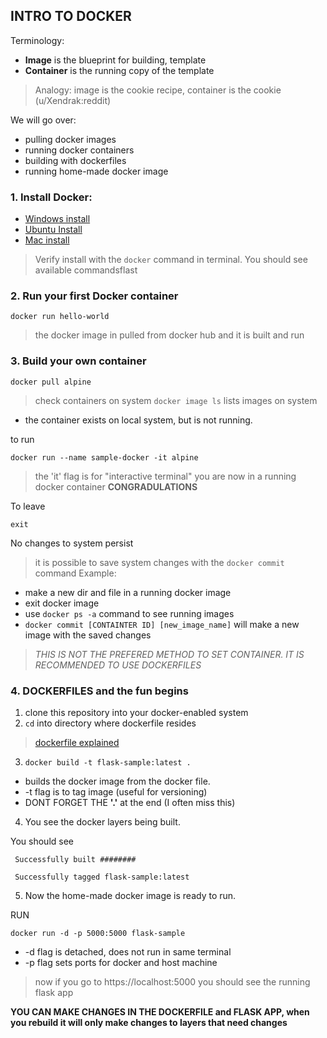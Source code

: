 ## INTRO TO DOCKER
Terminology:
- **Image** is the blueprint for building, template
- **Container** is the running copy of the template
> Analogy: image is the cookie recipe, container is the cookie (u/Xendrak:reddit)

We will go over:
- pulling docker images
- running docker containers
- building with dockerfiles
- running home-made docker image


### 1. Install Docker:
 - [Windows install](https://docs.docker.com/docker-for-windows/install/)
- [Ubuntu Install](https://www.digitalocean.com/community/tutorials/how-to-install-and-use-docker-on-ubuntu-18-04)
- [Mac install](https://docs.docker.com/docker-for-mac/install/)

> Verify install with the ```docker``` command in terminal. You should see available commandsflast

### 2. Run your first Docker container
```docker run hello-world```
> the docker image in pulled from docker hub and it is built and run

### 3. Build your own container
```docker pull alpine```
 > check containers on system 
 ```docker image ls``` lists images on system

 - the container exists on local system, but is not running.

 to run

 ```docker run --name sample-docker -it alpine```
 > the 'it' flag is for "interactive terminal"
 > you are now in a running docker container
 **CONGRADULATIONS**

 To leave

 ```exit```

No changes to system persist

> it is possible to save system changes with the ```docker commit```
command 
> Example:
- make a new dir and file in a running docker image
- exit docker image
- use ```docker ps -a``` command to see running images  
- ```docker commit [CONTAINTER ID] [new_image_name]``` will make a new image with the saved changes

> *THIS IS NOT THE PREFERED METHOD TO SET CONTAINER. IT IS RECOMMENDED TO USE DOCKERFILES* 

### 4. DOCKERFILES and the fun begins

1. clone this repository into your docker-enabled system
2. ```cd``` into directory where dockerfile resides
> [dockerfile explained](https://docs.docker.com/engine/reference/builder/)
3. ```docker build -t flask-sample:latest .```
- builds the docker image from the docker file.
- -t flag is to tag image (useful for versioning)
- DONT FORGET THE **'.'** at the end (I often miss this)

4. You see the docker layers being built.

You should see 

``` Successfully built ########```

``` Successfully tagged flask-sample:latest```

5. Now the home-made docker image is ready to run.

RUN

```docker run -d -p 5000:5000 flask-sample ```

- -d flag is detached, does not run in same terminal 
- -p flag sets ports for docker and host machine


> now if you go to https://localhost:5000 you should see the running flask app

**YOU CAN MAKE CHANGES IN THE DOCKERFILE and FLASK APP, when you rebuild it will only make changes to layers that need changes**



